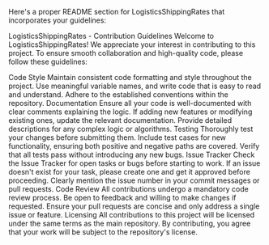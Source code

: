 
Here's a proper README section for LogisticsShippingRates that incorporates your guidelines:

LogisticsShippingRates - Contribution Guidelines
Welcome to LogisticsShippingRates! We appreciate your interest in contributing to this project. To ensure smooth collaboration and high-quality code, please follow these guidelines:

Code Style
Maintain consistent code formatting and style throughout the project.
Use meaningful variable names, and write code that is easy to read and understand.
Adhere to the established conventions within the repository.
Documentation
Ensure all your code is well-documented with clear comments explaining the logic.
If adding new features or modifying existing ones, update the relevant documentation.
Provide detailed descriptions for any complex logic or algorithms.
Testing
Thoroughly test your changes before submitting them.
Include test cases for new functionality, ensuring both positive and negative paths are covered.
Verify that all tests pass without introducing any new bugs.
Issue Tracker
Check the Issue Tracker for open tasks or bugs before starting to work.
If an issue doesn't exist for your task, please create one and get it approved before proceeding.
Clearly mention the issue number in your commit messages or pull requests.
Code Review
All contributions undergo a mandatory code review process.
Be open to feedback and willing to make changes if requested.
Ensure your pull requests are concise and only address a single issue or feature.
Licensing
All contributions to this project will be licensed under the same terms as the main repository.
By contributing, you agree that your work will be subject to the repository's license.
